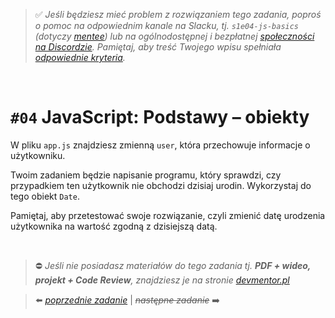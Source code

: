 > :white_check_mark: *Jeśli będziesz mieć problem z rozwiązaniem tego zadania, poproś o pomoc na odpowiednim kanale na Slacku, tj. `s1e04-js-basics` (dotyczy [mentee](https://devmentor.pl/mentoring-javascript/)) lub na ogólnodostępnej i bezpłatnej [społeczności na Discordzie](https://devmentor.pl/discord). Pamiętaj, aby treść Twojego wpisu spełniała [odpowiednie kryteria](https://devmentor.pl/jak-prosic-o-pomoc/).*


&nbsp;

# `#04` JavaScript: Podstawy – obiekty

W pliku `app.js` znajdziesz zmienną `user`, która przechowuje informacje o użytkowniku. 

Twoim zadaniem będzie napisanie programu, który sprawdzi, czy przypadkiem ten użytkownik nie obchodzi dzisiaj urodin. Wykorzystaj do tego obiekt `Date`. 

Pamiętaj, aby przetestować swoje rozwiązanie, czyli zmienić datę urodzenia użytkownika na wartość zgodną z dzisiejszą datą.

&nbsp;
> :no_entry: *Jeśli nie posiadasz materiałów do tego zadania tj. **PDF + wideo, projekt + Code Review**, znajdziesz je na stronie [devmentor.pl](https://devmentor.pl/workshop-js-basics/)*

> :arrow_left: [*poprzednie zadanie*](./../03) | ~~*następne zadanie*~~ :arrow_right:
